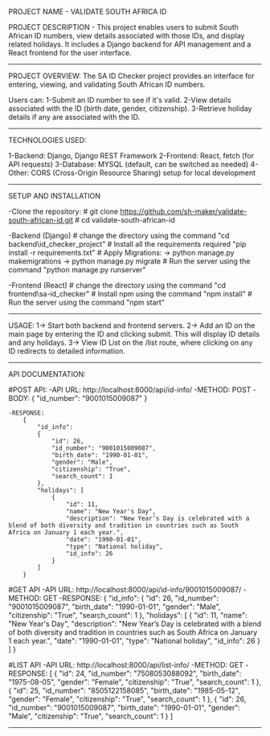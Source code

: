 PROJECT NAME - VALIDATE SOUTH AFRICA ID 

PROJECT DESCRIPTION - This project enables users to submit South African ID numbers, view details associated with those IDs, and display related holidays. It includes a Django backend for API management and a React frontend for the user interface.

--------------------------------------------------------------------------------------------------------------------------------
PROJECT OVERVIEW: 
The SA ID Checker project provides an interface for entering, viewing, and validating South African ID numbers. 

Users can:
1-Submit an ID number to see if it's valid.
2-View details associated with the ID (birth date, gender, citizenship).
3-Retrieve holiday details if any are associated with the ID.

-------------------------------------------------------------------------------------------------------------------------------
TECHNOLOGIES USED:

1-Backend: Django, Django REST Framework
2-Frontend: React, fetch (for API requests)
3-Database: MYSQL (default, can be switched as needed)
4-Other: CORS (Cross-Origin Resource Sharing) setup for local development

-------------------------------------------------------------------------------------------------------------------------------
SETUP AND INSTALLATION

-Clone the repository:
    # git clone https://github.com/sh-maker/validate-south-african-id.git
    # cd validate-south-african-id

-Backend (Django)
    # change the directory using the command "cd backend\id_checker_project"
    # Install all the requirements required "pip install -r requirements.txt"
    # Apply Migrations:
        -> python manage.py makemigrations
        -> python manage.py migrate
    # Run the server using the command "python manage.py runserver"

-Frontend (React)
    # change the directory using the command "cd frontend\sa-id_checker"
    # Install npm using the command "npm install"
    # Run the server using the command "npm start"

-------------------------------------------------------------------------------------------------------------------------------
USAGE:
1-> Start both backend and frontend servers.
2-> Add an ID on the main page by entering the ID and clicking submit. This will display ID details and any holidays.
3-> View ID List on the /list route, where clicking on any ID redirects to detailed information.

-------------------------------------------------------------------------------------------------------------------------------
API DOCUMENTATION:

#POST API:
    -API URL: http://localhost:8000/api/id-info/
    -METHOD: POST
    -BODY: 
    {
    "id_number": "9001015009087"
    }

    -RESPONSE:
        {
            "id_info": 
            {
                "id": 26,
                "id_number": "9001015009087",
                "birth_date": "1990-01-01",
                "gender": "Male",
                "citizenship": "True",
                "search_count": 1
            },
            "holidays": [
                {
                    "id": 11,
                    "name": "New Year's Day",
                    "description": "New Year’s Day is celebrated with a blend of both diversity and tradition in countries such as South Africa on January 1 each year.",
                    "date": "1990-01-01",
                    "type": "National holiday",
                    "id_info": 26
                }
            ]
        }


#GET API
    -API URL: http://localhost:8000/api/id-info/9001015009087/
    -METHOD: GET
    -RESPONSE: 
        {
            "id_info": {
                "id": 26,
                "id_number": "9001015009087",
                "birth_date": "1990-01-01",
                "gender": "Male",
                "citizenship": "True",
                "search_count": 1
            },
            "holidays": [
                {
                    "id": 11,
                    "name": "New Year's Day",
                    "description": "New Year’s Day is celebrated with a blend of both diversity and tradition in countries such as South Africa on January 1 each year.",
                    "date": "1990-01-01",
                    "type": "National holiday",
                    "id_info": 26
                }
            ]
        }
                


#LIST API 
    -API URL: http://localhost:8000/api/list-info/
    -METHOD: GET
    -RESPONSE: 
        [
            {
                "id": 24,
                "id_number": "7508053088092",
                "birth_date": "1975-08-05",
                "gender": "Female",
                "citizenship": "True",
                "search_count": 1
            },
            {
                "id": 25,
                "id_number": "8505122158085",
                "birth_date": "1985-05-12",
                "gender": "Female",
                "citizenship": "True",
                "search_count": 1
            },
            {
                "id": 26,
                "id_number": "9001015009087",
                "birth_date": "1990-01-01",
                "gender": "Male",
                "citizenship": "True",
                "search_count": 1
            }
        ]

-------------------------------------------------------------------------------------------------------------------------------


